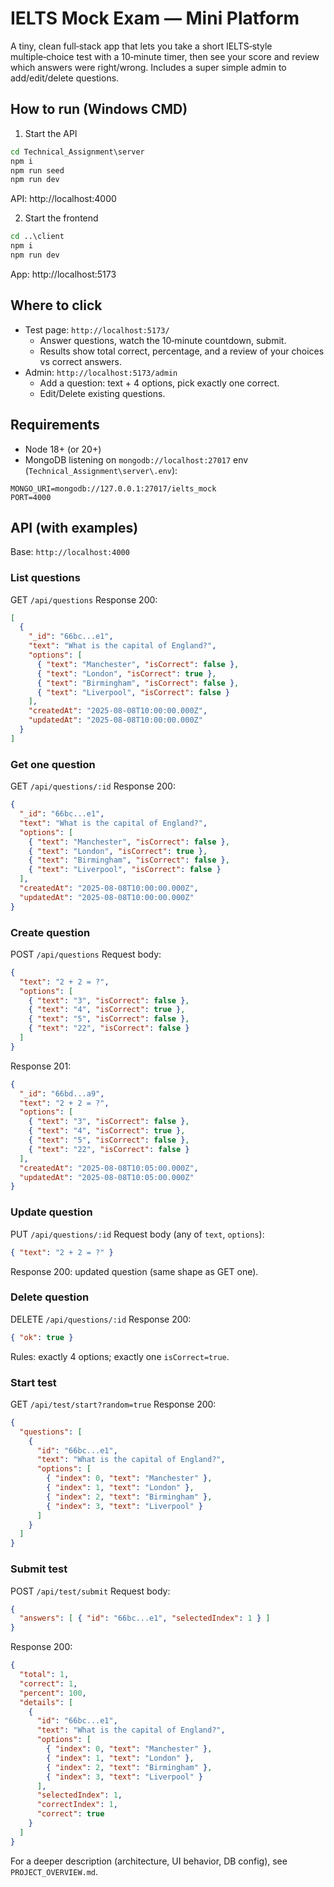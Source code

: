 # IELTS Mock Exam — Mini Platform

A tiny, clean full‑stack app that lets you take a short IELTS‑style multiple‑choice test with a 10‑minute timer, then see your score and review which answers were right/wrong. Includes a super simple admin to add/edit/delete questions.

## How to run (Windows CMD)
1) Start the API
```bat
cd Technical_Assignment\server
npm i
npm run seed
npm run dev
```
API: http://localhost:4000

2) Start the frontend
```bat
cd ..\client
npm i
npm run dev
```
App: http://localhost:5173

## Where to click
- Test page: `http://localhost:5173/`
  - Answer questions, watch the 10‑minute countdown, submit.
  - Results show total correct, percentage, and a review of your choices vs correct answers.
- Admin: `http://localhost:5173/admin`
  - Add a question: text + 4 options, pick exactly one correct.
  - Edit/Delete existing questions.

## Requirements
- Node 18+ (or 20+)
- MongoDB listening on `mongodb://localhost:27017`
 env (`Technical_Assignment\server\.env`):
```
MONGO_URI=mongodb://127.0.0.1:27017/ielts_mock
PORT=4000
```

## API (with examples)
Base: `http://localhost:4000`

### List questions
GET `/api/questions`
Response 200:
```json
[
  {
    "_id": "66bc...e1",
    "text": "What is the capital of England?",
    "options": [
      { "text": "Manchester", "isCorrect": false },
      { "text": "London", "isCorrect": true },
      { "text": "Birmingham", "isCorrect": false },
      { "text": "Liverpool", "isCorrect": false }
    ],
    "createdAt": "2025-08-08T10:00:00.000Z",
    "updatedAt": "2025-08-08T10:00:00.000Z"
  }
]
```

### Get one question
GET `/api/questions/:id`
Response 200:
```json
{
  "_id": "66bc...e1",
  "text": "What is the capital of England?",
  "options": [
    { "text": "Manchester", "isCorrect": false },
    { "text": "London", "isCorrect": true },
    { "text": "Birmingham", "isCorrect": false },
    { "text": "Liverpool", "isCorrect": false }
  ],
  "createdAt": "2025-08-08T10:00:00.000Z",
  "updatedAt": "2025-08-08T10:00:00.000Z"
}
```

### Create question
POST `/api/questions`
Request body:
```json
{
  "text": "2 + 2 = ?",
  "options": [
    { "text": "3", "isCorrect": false },
    { "text": "4", "isCorrect": true },
    { "text": "5", "isCorrect": false },
    { "text": "22", "isCorrect": false }
  ]
}
```
Response 201:
```json
{
  "_id": "66bd...a9",
  "text": "2 + 2 = ?",
  "options": [
    { "text": "3", "isCorrect": false },
    { "text": "4", "isCorrect": true },
    { "text": "5", "isCorrect": false },
    { "text": "22", "isCorrect": false }
  ],
  "createdAt": "2025-08-08T10:05:00.000Z",
  "updatedAt": "2025-08-08T10:05:00.000Z"
}
```

### Update question
PUT `/api/questions/:id`
Request body (any of `text`, `options`):
```json
{ "text": "2 + 2 = ?" }
```
Response 200: updated question (same shape as GET one).

### Delete question
DELETE `/api/questions/:id`
Response 200:
```json
{ "ok": true }
```

Rules: exactly 4 options; exactly one `isCorrect=true`.

### Start test
GET `/api/test/start?random=true`
Response 200:
```json
{
  "questions": [
    {
      "id": "66bc...e1",
      "text": "What is the capital of England?",
      "options": [
        { "index": 0, "text": "Manchester" },
        { "index": 1, "text": "London" },
        { "index": 2, "text": "Birmingham" },
        { "index": 3, "text": "Liverpool" }
      ]
    }
  ]
}
```

### Submit test
POST `/api/test/submit`
Request body:
```json
{
  "answers": [ { "id": "66bc...e1", "selectedIndex": 1 } ]
}
```
Response 200:
```json
{
  "total": 1,
  "correct": 1,
  "percent": 100,
  "details": [
    {
      "id": "66bc...e1",
      "text": "What is the capital of England?",
      "options": [
        { "index": 0, "text": "Manchester" },
        { "index": 1, "text": "London" },
        { "index": 2, "text": "Birmingham" },
        { "index": 3, "text": "Liverpool" }
      ],
      "selectedIndex": 1,
      "correctIndex": 1,
      "correct": true
    }
  ]
}
```

For a deeper description (architecture, UI behavior, DB config), see `PROJECT_OVERVIEW.md`.
